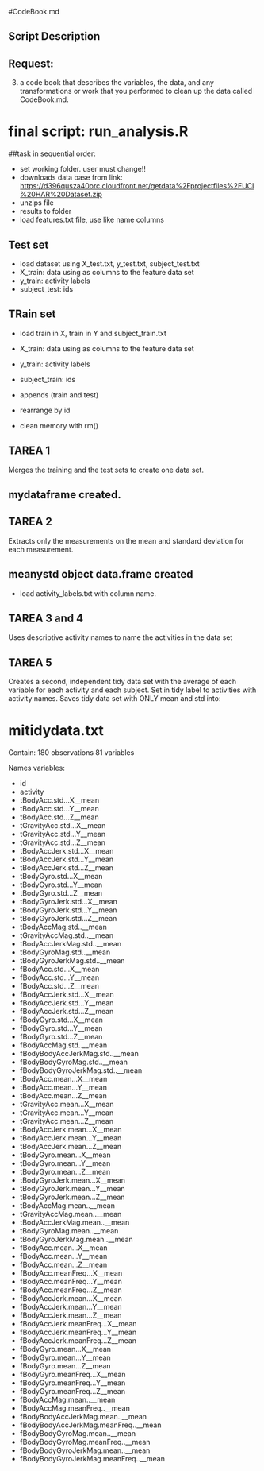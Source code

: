 #CodeBook.md

## Script Description

## Request:
3) a code book that describes the variables, the data, and any transformations or work that you performed to clean up the data called CodeBook.md. 



# final script: run_analysis.R 

##task in sequential order:
* set working folder. user must change!! 
* downloads data base from link: https://d396qusza40orc.cloudfront.net/getdata%2Fprojectfiles%2FUCI%20HAR%20Dataset.zip
* unzips file
* results to folder
* load features.txt file, use like name columns

## Test set
* load dataset using X_test.txt, y_test.txt, subject_test.txt
* X_train: data using as columns to the feature data set
* y_train: activity labels
* subject_test: ids

## TRain set
* load train in X, train in Y and subject_train.txt
* X_train: data using as columns to the feature data set
* y_train: activity labels
* subject_train: ids

* appends (train and test)
* rearrange by id 
* clean memory with rm()

## TAREA 1
Merges the training and the test sets to create one data set.
## mydataframe created.

## TAREA 2
Extracts only the measurements on the mean and standard deviation for each 
measurement.
## meanystd object data.frame created

* load activity_labels.txt with column name.

## TAREA 3 and 4
Uses descriptive activity names to name the activities in the data set

## TAREA 5
Creates a second, independent tidy data set with the average of each variable for each activity and each subject. 
Set in tidy label to activities with activity names.
Saves tidy data set with ONLY mean and std into:

# mitidydata.txt

Contain:
180 observations
81 variables


Names variables:
*  id	
*  activity	
*  tBodyAcc.std...X__mean	
*  tBodyAcc.std...Y__mean	
*  tBodyAcc.std...Z__mean	
*  tGravityAcc.std...X__mean	
*  tGravityAcc.std...Y__mean	
*  tGravityAcc.std...Z__mean	
*  tBodyAccJerk.std...X__mean	
*  tBodyAccJerk.std...Y__mean	
*  tBodyAccJerk.std...Z__mean	
*  tBodyGyro.std...X__mean	
*  tBodyGyro.std...Y__mean	
*  tBodyGyro.std...Z__mean	
*  tBodyGyroJerk.std...X__mean	
*  tBodyGyroJerk.std...Y__mean	
*  tBodyGyroJerk.std...Z__mean	
*  tBodyAccMag.std..__mean	
*  tGravityAccMag.std..__mean	
*  tBodyAccJerkMag.std..__mean	
*  tBodyGyroMag.std..__mean	
*  tBodyGyroJerkMag.std..__mean	
*  fBodyAcc.std...X__mean	
*  fBodyAcc.std...Y__mean	
*  fBodyAcc.std...Z__mean	
*  fBodyAccJerk.std...X__mean	
*  fBodyAccJerk.std...Y__mean	
*  fBodyAccJerk.std...Z__mean	
*  fBodyGyro.std...X__mean	
*  fBodyGyro.std...Y__mean	
*  fBodyGyro.std...Z__mean	
*  fBodyAccMag.std..__mean	
*  fBodyBodyAccJerkMag.std..__mean	
*  fBodyBodyGyroMag.std..__mean	
*  fBodyBodyGyroJerkMag.std..__mean	
*  tBodyAcc.mean...X__mean	
*  tBodyAcc.mean...Y__mean	
*  tBodyAcc.mean...Z__mean	
*  tGravityAcc.mean...X__mean	
*  tGravityAcc.mean...Y__mean	
*  tGravityAcc.mean...Z__mean	
*  tBodyAccJerk.mean...X__mean	
*  tBodyAccJerk.mean...Y__mean	
*  tBodyAccJerk.mean...Z__mean	
*  tBodyGyro.mean...X__mean	
*  tBodyGyro.mean...Y__mean	
*  tBodyGyro.mean...Z__mean	
*  tBodyGyroJerk.mean...X__mean	
*  tBodyGyroJerk.mean...Y__mean	
*  tBodyGyroJerk.mean...Z__mean	
*  tBodyAccMag.mean..__mean	
*  tGravityAccMag.mean..__mean	
*  tBodyAccJerkMag.mean..__mean	
*  tBodyGyroMag.mean..__mean	
*  tBodyGyroJerkMag.mean..__mean	
*  fBodyAcc.mean...X__mean	
*  fBodyAcc.mean...Y__mean	
*  fBodyAcc.mean...Z__mean	
*  fBodyAcc.meanFreq...X__mean	
*  fBodyAcc.meanFreq...Y__mean	
*  fBodyAcc.meanFreq...Z__mean	
*  fBodyAccJerk.mean...X__mean	
*  fBodyAccJerk.mean...Y__mean	
*  fBodyAccJerk.mean...Z__mean	
*  fBodyAccJerk.meanFreq...X__mean	
*  fBodyAccJerk.meanFreq...Y__mean	
*  fBodyAccJerk.meanFreq...Z__mean	
*  fBodyGyro.mean...X__mean	
*  fBodyGyro.mean...Y__mean	
*  fBodyGyro.mean...Z__mean	
*  fBodyGyro.meanFreq...X__mean	
*  fBodyGyro.meanFreq...Y__mean	
*  fBodyGyro.meanFreq...Z__mean	
*  fBodyAccMag.mean..__mean	
*  fBodyAccMag.meanFreq..__mean	
*  fBodyBodyAccJerkMag.mean..__mean	
*  fBodyBodyAccJerkMag.meanFreq..__mean	
*  fBodyBodyGyroMag.mean..__mean	
*  fBodyBodyGyroMag.meanFreq..__mean	
*  fBodyBodyGyroJerkMag.mean..__mean	
*  fBodyBodyGyroJerkMag.meanFreq..__mean


